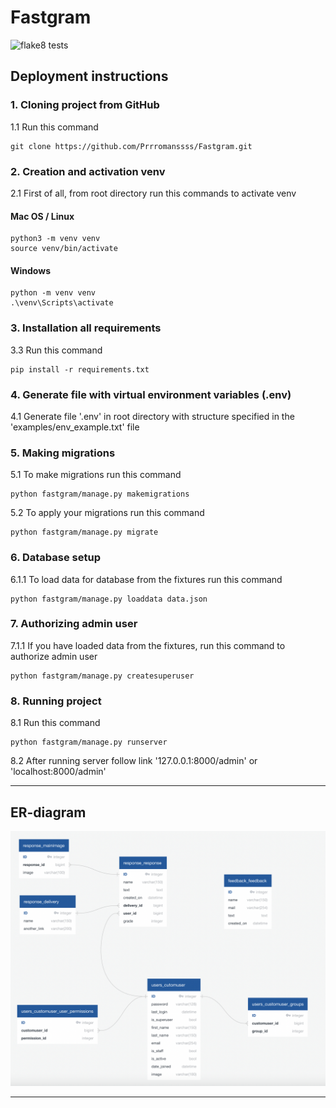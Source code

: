 # Fastgram

![flake8 tests](https://github.com/Prrromanssss/Fastgram/actions/workflows/flake8-linter.yml/badge.svg)



## Deployment instructions


### 1. Cloning project from GitHub

1.1 Run this command
```commandline
git clone https://github.com/Prrromanssss/Fastgram.git
```

### 2. Creation and activation venv

2.1 First of all, from root directory run this commands to activate venv
#### Mac OS / Linux
```commandline
python3 -m venv venv
source venv/bin/activate
```
#### Windows
```commandline
python -m venv venv
.\venv\Scripts\activate
```

### 3. Installation all requirements

3.3 Run this command 
```commandline
pip install -r requirements.txt
```

### 4. Generate file with virtual environment variables (.env)

4.1 Generate file '.env' in root directory with structure specified in the 'examples/env_example.txt' file

### 5. Making migrations

5.1 To make migrations run this command

```commandline
python fastgram/manage.py makemigrations
```
5.2 To apply your migrations run this command
```commandline
python fastgram/manage.py migrate
```

### 6. Database setup

6.1.1 To load data for database from the fixtures run this command
```commandline
python fastgram/manage.py loaddata data.json
```

### 7. Authorizing admin user

7.1.1 If you have loaded data from the fixtures, run this command to authorize admin user
```commandline
python fastgram/manage.py createsuperuser
```

### 8. Running project

8.1 Run this command
```commandline
python fastgram/manage.py runserver
```
8.2 After running server follow link
'127.0.0.1:8000/admin' or 'localhost:8000/admin'


***

## ER-diagram
![Image of the ER-diagram](https://github.com/Prrromanssss/Fastgram/raw/main/media-for-README/ER-diagram.png)
***
